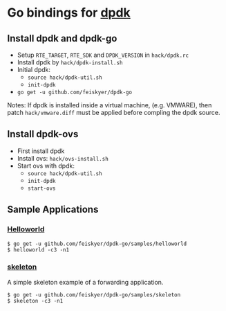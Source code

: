 # Go bindings for [dpdk](http://dpdk.org/)

## Install dpdk and dpdk-go

- Setup `RTE_TARGET`, `RTE_SDK` and `DPDK_VERSION` in `hack/dpdk.rc`
- Install dpdk by `hack/dpdk-install.sh`
- Initial dpdk:
    - `source hack/dpdk-util.sh`
    - `init-dpdk`
- `go get -u github.com/feiskyer/dpdk-go`

Notes: If dpdk is installed inside a virtual machine, (e.g. VMWARE), then patch `hack/vmware.diff` must be applied before compling the dpdk source.

## Install dpdk-ovs

- First install dpdk
- Install ovs: `hack/ovs-install.sh`
- Start ovs with dpdk:
    - `source hack/dpdk-util.sh`
    - `init-dpdk`
    - `start-ovs`

## Sample Applications

### [Helloworld](http://dpdk.org/doc/guides/sample_app_ug/hello_world.html)

```
$ go get -u github.com/feiskyer/dpdk-go/samples/helloworld
$ helloworld -c3 -n1
```

### [skeleton](http://dpdk.org/doc/guides/sample_app_ug/skeleton.html)

A simple skeleton example of a forwarding application.

```
$ go get -u github.com/feiskyer/dpdk-go/samples/skeleton
$ skeleton -c3 -n1
```